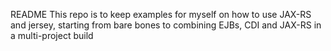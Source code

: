 README
This repo is to keep examples for myself on how to use JAX-RS and jersey, starting from bare bones to combining EJBs, CDI and JAX-RS in a multi-project build